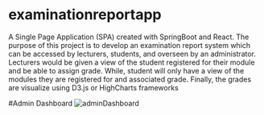 # examinationreportapp
A Single Page Application (SPA) created with SpringBoot and React. The purpose of this project is to develop an examination report system which can be accessed by lecturers, students, and  overseen by an administrator. Lecturers would be given a view of the student registered for their module and be able to assign grade. While, student will only have a view of the modules they are registered for and associated grade. Finally, the grades are visualize using D3.js or HighCharts frameworks

#Admin Dashboard
![adminDashboard](https://user-images.githubusercontent.com/48480130/114926170-ef432400-9e27-11eb-8ced-2ea68c6cd856.png)

